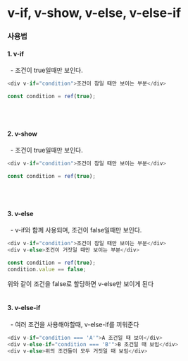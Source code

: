 # v-if, v-show, v-else, v-else-if

### 사용법
#### 1. v-if
&ensp;- 조건이 true일때만 보인다.<br>

```javascript
<div v-if="condition">조건이 참일 때만 보이는 부분</div>

const condition = ref(true);
```
<br><br>

#### 2. v-show
&ensp;- 조건이 true일때만 보인다.<br>

```javascript
<div v-if="condition">조건이 참일 때만 보이는 부분</div>

const condition = ref(true);
```
<br><br>

#### 3. v-else
&ensp;- v-if와 함께 사용되며, 조건이 false일때만 보인다.<br>

```javascript
<div v-if="condition">조건이 참일 때만 보이는 부분</div>
<div v-else>조건이 거짓일 때만 보이는 부분</div>

const condition = ref(true);
condition.value == false; 
```

위와 같이 조건을 false로 할당하면 v-else만 보이게 된다
<br><br>

#### 3. v-else-if
&ensp;- 여러 조건을 사용해야할때, v-else-if를 끼워준다
```javascript
<div v-if="condition === 'A'">A 조건일 때 보이</div>
<div v-else-if="condition === 'B'">B 조건일 때 보임</div>
<div v-else>위의 조건들이 모두 거짓일 때 보임</div>
```
    
